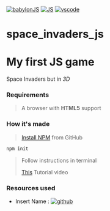 [![babylonJS](https://img.shields.io/badge/engine-babylon-blue
)](https://www.babylonjs.com)
[![JS](https://img.shields.io/badge/language-JavaScript-orange
)](https://www.javascript.com)
[![vscode](https://img.shields.io/badge/code_editor-VS_Code-purple
)](https://code.visualstudio.com)

# space_invaders_js
# **My first JS game**

Space Invaders but in *3D*

### Requirements

> A browser with **HTML5** support

### How it's made

> [Install NPM](https://github.com/npm/cli) from GitHub
> 
```bash
npm init
```
> Follow instructions in terminal
> 
> [This](https://www.youtube.com/watch?v=eQH4273wy7w) Tutorial video

### Resources used

* Insert Name : [![github](https://img.shields.io/badge/github-green)](URL)
